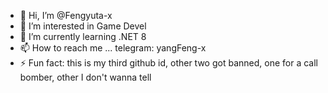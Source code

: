 - 👋 Hi, I’m @Fengyuta-x
- 👀 I’m interested in Game Devel
- 🌱 I’m currently learning .NET 8
- 📫 How to reach me ... telegram: yangFeng-x
- ⚡ Fun fact: this is my third github id, other two got banned, one for a call bomber, other I don't wanna tell

<!---
Fengyuta-x/Fengyuta-x is a ✨ special ✨ repository because its `README.md` (this file) appears on your GitHub profile.
You can click the Preview link to take a look at your changes.
--->
